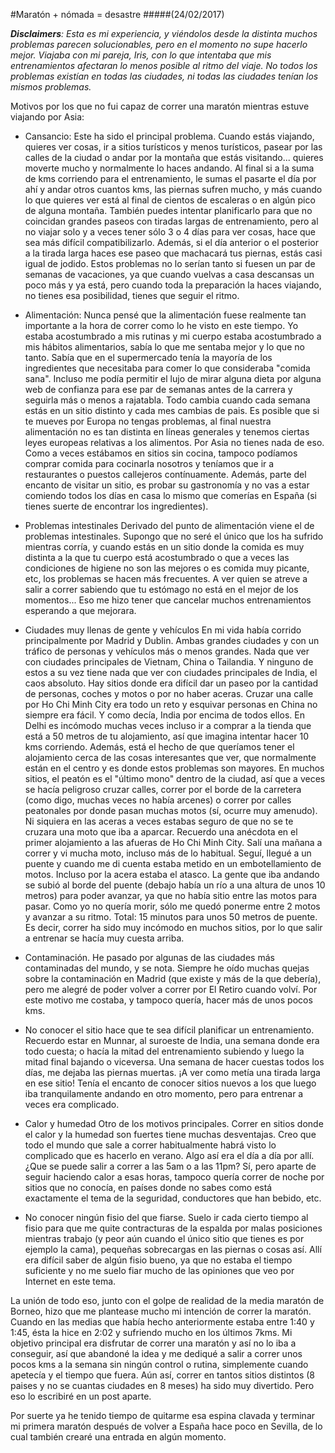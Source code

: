 #Maratón + nómada = desastre
#####(24/02/2017)

*__Disclaimers__:
Esta es mi experiencia, y viéndolos desde la distinta muchos problemas parecen solucionables, pero en el momento no supe hacerlo mejor. Viajaba con mi pareja, Iris, con lo que intentaba que mis entrenamientos afectaran lo menos posible al ritmo del viaje. 
No todos los problemas existían en todas las ciudades, ni todas las ciudades tenían los mismos problemas.*

Motivos por los que no fui capaz de correr una maratón mientras estuve viajando por Asia:

- Cansancio:
Este ha sido el principal problema.
Cuando estás viajando, quieres ver cosas, ir a sitios turísticos y menos turísticos, pasear por las calles de la ciudad o andar por la montaña que estás visitando... quieres moverte mucho y normalmente lo haces andando. Al final si a la suma de kms corriendo para el entrenamiento, le sumas el pasarte el día por ahí y andar otros cuantos kms, las piernas sufren mucho, y más cuando lo que quieres ver está al final de cientos de escaleras o en algún pico de alguna montaña. También puedes intentar planificarlo para que no coincidan grandes paseos con tiradas largas de entrenamiento, pero al no viajar solo y a veces tener sólo 3 o 4 días para ver cosas, hace que sea más difícil compatibilizarlo. Además, si el día anterior o el posterior a la tirada larga haces ese paseo que machacará tus piernas, estás casi igual de jodido.
Estos problemas no lo serían tanto si fuesen un par de semanas de vacaciones, ya que cuando vuelvas a casa descansas un poco más y ya está, pero cuando toda la preparación la haces viajando, no tienes esa posibilidad, tienes que seguir el ritmo.

- Alimentación:
Nunca pensé que la alimentación fuese realmente tan importante a la hora de correr como lo he visto en este tiempo. Yo estaba acostumbrado a mis rutinas y mi cuerpo estaba acostumbrado a mis hábitos alimentarios, sabía lo que me sentaba mejor y lo que no tanto. Sabía que en el supermercado tenía la mayoría de los ingredientes que necesitaba para comer lo que consideraba "comida sana". Incluso me podía permitir el lujo de mirar alguna dieta por alguna web de confianza para ese par de semanas antes de la carrera y seguirla más o menos a rajatabla.
Todo cambia cuando cada semana estás en un sitio distinto y cada mes cambias de pais. Es posible que si te mueves por Europa no tengas problemas, al final nuestra alimentación no es tan distinta en líneas generales y tenemos ciertas leyes europeas relativas a los alimentos. Por Asia no tienes nada de eso.
Como a veces estábamos en sitios sin cocina, tampoco podíamos comprar comida para cocinarla nosotros y teníamos que ir a restaurantes o puestos callejeros contínuamente.
Además, parte del encanto de visitar un sitio, es probar su gastronomía y no vas a estar comiendo todos los días en casa lo mismo que comerías en España (si tienes suerte de encontrar los ingredientes).


- Problemas intestinales
Derivado del punto de alimentación viene el de problemas intestinales. Supongo que no seré el único que los ha sufrido mientras corría, y cuando estás en un sitio donde la comida es muy distinta a la que tu cuerpo está acostumbrado o que a veces las condiciones de higiene no son las mejores o es comida muy picante, etc, los problemas se hacen más frecuentes. A ver quien se atreve a salir a correr sabiendo que tu estómago no está en el mejor de los momentos... Eso me hizo tener que cancelar muchos entrenamientos esperando a que mejorara.


- Ciudades muy llenas de gente y vehículos
En mi vida había corrido principalmente por Madrid y Dublin. Ambas grandes ciudades y con un tráfico de personas y vehículos más o menos grandes. Nada que ver con ciudades principales de Vietnam, China o Tailandia. Y ninguno de estos a su vez tiene nada que ver con ciudades principales de India, el caos absoluto.
Hay sitios donde era difícil dar un paseo por la cantidad de personas, coches y motos o por no haber aceras. Cruzar una calle por Ho Chi Minh City era todo un reto y esquivar personas en China no siempre era fácil. Y como decía, India por encima de todos ellos. En Delhi es incómodo muchas veces incluso ir a comprar a la tienda que está a 50 metros de tu alojamiento, así que imagina intentar hacer 10 kms corriendo. 
Además, está el hecho de que queríamos tener el alojamiento cerca de las cosas interesantes que ver, que normalmente están en el centro y es donde estos problemas son mayores.
En muchos sitios, el peatón es el "último mono" dentro de la ciudad, así que a veces se hacía peligroso cruzar calles, correr por el borde de la carretera (como digo, muchas veces no había arcenes) o correr por calles peatonales por donde pasan muchas motos (sí, ocurre muy amenudo). Ni siquiera en las aceras a veces estabas seguro de que no se te cruzara una moto que iba a aparcar.
Recuerdo una anécdota en el primer alojamiento a las afueras de Ho Chi Minh City. Salí una mañana a correr y vi mucha moto, incluso más de lo habitual. Seguí, llegué a un puente y cuando me di cuenta estaba metido en un embotellamiento de motos. Incluso por la acera estaba el atasco. La gente que iba andando se subió al borde del puente (debajo había un río a una altura de unos 10 metros) para poder avanzar, ya que no había sitio entre las motos para pasar. Como yo no quería morir, sólo me quedó ponerme entre 2 motos y avanzar a su ritmo. Total: 15 minutos para unos 50 metros de puente.
Es decir, correr ha sido muy incómodo en muchos sitios, por lo que salir a entrenar se hacía muy cuesta arriba.

- Contaminación.
He pasado por algunas de las ciudades más contaminadas del mundo, y se nota. Siempre he oído muchas quejas sobre la contaminación en Madrid (que existe y más de la que debería), pero me alegré de poder volver a correr por El Retiro cuando volví. Por este motivo me costaba, y tampoco quería, hacer más de unos pocos kms.

- No conocer el sitio hace que te sea difícil planificar un entrenamiento.
Recuerdo estar en Munnar, al suroeste de India, una semana donde era todo cuesta; o hacía la mitad del entrenamiento subiendo y luego la mitad final bajando o viceversa. Una semana de hacer cuestas todos los días, me dejaba las piernas muertas. ¡A ver como metía una tirada larga en ese sitio!
Tenía el encanto de conocer sitios nuevos a los que luego iba tranquilamente andando en otro momento, pero para entrenar a veces era complicado.

- Calor y humedad
Otro de los motivos principales. Correr en sitios donde el calor y la humedad son fuertes tiene muchas desventajas. Creo que todo el mundo que sale a correr habitualmente habrá visto lo complicado que es hacerlo en verano. Algo así era el día a día por allí. 
¿Que se puede salir a correr a las 5am o a las 11pm? Sí, pero aparte de seguir haciendo calor a esas horas, tampoco quería correr de noche por sitios que no conocía, en países donde no sabes como está exactamente el tema de la seguridad, conductores que han bebido, etc.

- No conocer ningún fisio del que fiarse.
Suelo ir cada cierto tiempo al fisio para que me quite contracturas de la espalda por malas posiciones mientras trabajo (y peor aún cuando el único sitio que tienes es por ejemplo la cama), pequeñas sobrecargas en las piernas o cosas así. Allí era difícil saber de algún fisio bueno, ya que no estaba el tiempo suficiente y no me suelo fiar mucho de las opiniones que veo por Internet en este tema.


La unión de todo eso, junto con el golpe de realidad de la media maratón de Borneo, hizo que me plantease mucho mi intención de correr la maratón. Cuando en las medias que había hecho anteriormente estaba entre 1:40 y 1:45, ésta la hice en 2:02 y sufriendo mucho en los últimos 7kms. Mi objetivo principal era disfrutar de correr una maratón y así no lo iba a conseguir, así que abandoné la idea y me dediqué a salir a correr unos pocos kms a la semana sin ningún control o rutina, simplemente cuando apetecía y el tiempo que fuera. 
Aún así, correr en tantos sitios distintos (8 paises y no se cuantas ciudades en 8 meses) ha sido muy divertido. Pero eso lo escribiré en un post aparte. 

Por suerte ya he tenido tiempo de quitarme esa espina clavada y terminar mi primera maratón después de volver a España hace poco en Sevilla, de lo cual también crearé una entrada en algún momento.
